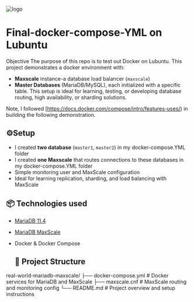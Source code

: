 ![logo](https://products.containerize.com/devops/compose/header_image.png)

# Final-docker-compose-YML on Lubuntu
Objective
The purpose of this repo is to test out Docker on Lubuntu. This project demonstrates a docker environment with:
*  **Maxscale** instance-a database load balancer (`maxscale`)
* **Master Databases** (MariaDB/MySQL), each initialized with a specific table.
  This setup is ideal for learning, testing, or developing database routing, high availability, or sharding solutions.

Note, I followed [https://docs.docker.com/compose/intro/features-uses/) in building the following demonstration.

## ⚙️Setup


* I created **two database** (`master1`, `master2`) in my docker-compose.YML folder
* I created **one Maxscale** that routes connections to these databases in my docker-compose.YML folder
* Simple monitoring user and MaxScale configuration
* Ideal for learning replication, sharding, and load balancing with MaxScale

## 📦 Technologies used

- [MariaDB 11.4](https://mariadb.com/docs/maxscale/other-maxscale-versions/mariadb-maxscale-25/maxscale-25-tutorials/mariadb-maxscale-25-simple-sharding-with-two-servers)
- [MariaDB MaxScale](https://mariadb.com/products/technology/maxscale/)
- Docker & Docker Compose

  ## 📁 Project Structure

real-world-mariadb-maxscale/
├── docker-compose.yml # Docker services for MariaDB and MaxScale
├── maxscale.cnf # MaxScale routing and monitoring config
└── README.md # Project overview and setup instructions



```
